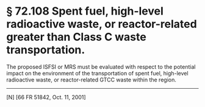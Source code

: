 # § 72.108   Spent fuel, high-level radioactive waste, or reactor-related greater than Class C waste transportation.

The proposed ISFSI or MRS must be evaluated with respect to the potential impact on the environment of the transportation of spent fuel, high-level radioactive waste, or reactor-related GTCC waste within the region.



---

[N] [66 FR 51842, Oct. 11, 2001]




